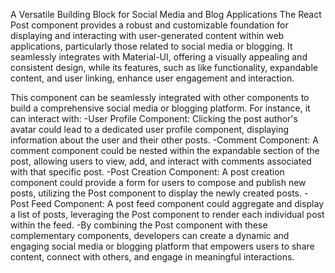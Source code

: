 A Versatile Building Block for Social Media and Blog Applications
The React Post component provides a robust and customizable foundation for displaying and interacting with user-generated content within web applications, particularly those related to social media or blogging.
It seamlessly integrates with Material-UI, offering a visually appealing and consistent design, while its features, such as like functionality, expandable content, and user linking, enhance user engagement
and interaction.

This component can be seamlessly integrated with other components to build a comprehensive social media or blogging platform. For instance, it can interact with:
-User Profile Component: Clicking the post author's avatar could lead to a dedicated user profile component, displaying information about the user and their other posts.
-Comment Component: A comment component could be nested within the expandable section of the post, allowing users to view, add, and interact with comments associated with that specific post.
-Post Creation Component: A post creation component could provide a form for users to compose and publish new posts, utilizing the Post component to display the newly created posts.
-Post Feed Component: A post feed component could aggregate and display a list of posts, leveraging the Post component to render each individual post within the feed.
-By combining the Post component with these complementary components, developers can create a dynamic and engaging social media or blogging platform that empowers users to share content, connect with others,
and engage in meaningful interactions.






